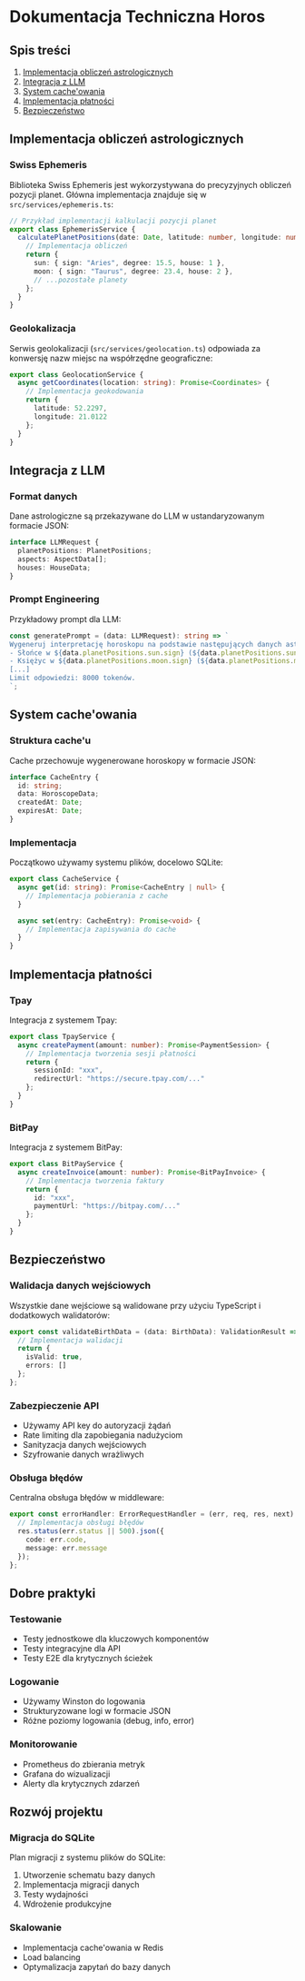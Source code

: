 # Dokumentacja Techniczna Horos

## Spis treści
1. [Implementacja obliczeń astrologicznych](#implementacja-obliczeń-astrologicznych)
2. [Integracja z LLM](#integracja-z-llm)
3. [System cache'owania](#system-cacheowania)
4. [Implementacja płatności](#implementacja-płatności)
5. [Bezpieczeństwo](#bezpieczeństwo)

## Implementacja obliczeń astrologicznych

### Swiss Ephemeris
Biblioteka Swiss Ephemeris jest wykorzystywana do precyzyjnych obliczeń pozycji planet. Główna implementacja znajduje się w `src/services/ephemeris.ts`:

```typescript
// Przykład implementacji kalkulacji pozycji planet
export class EphemerisService {
  calculatePlanetPositions(date: Date, latitude: number, longitude: number): PlanetPositions {
    // Implementacja obliczeń
    return {
      sun: { sign: "Aries", degree: 15.5, house: 1 },
      moon: { sign: "Taurus", degree: 23.4, house: 2 },
      // ...pozostałe planety
    };
  }
}
```

### Geolokalizacja
Serwis geolokalizacji (`src/services/geolocation.ts`) odpowiada za konwersję nazw miejsc na współrzędne geograficzne:

```typescript
export class GeolocationService {
  async getCoordinates(location: string): Promise<Coordinates> {
    // Implementacja geokodowania
    return {
      latitude: 52.2297,
      longitude: 21.0122
    };
  }
}
```

## Integracja z LLM

### Format danych
Dane astrologiczne są przekazywane do LLM w ustandaryzowanym formacie JSON:

```typescript
interface LLMRequest {
  planetPositions: PlanetPositions;
  aspects: AspectData[];
  houses: HouseData;
}
```

### Prompt Engineering
Przykładowy prompt dla LLM:

```typescript
const generatePrompt = (data: LLMRequest): string => `
Wygeneruj interpretację horoskopu na podstawie następujących danych astrologicznych:
- Słońce w ${data.planetPositions.sun.sign} (${data.planetPositions.sun.degree}°)
- Księżyc w ${data.planetPositions.moon.sign} (${data.planetPositions.moon.degree}°)
[...]
Limit odpowiedzi: 8000 tokenów.
`;
```

## System cache'owania

### Struktura cache'u
Cache przechowuje wygenerowane horoskopy w formacie JSON:

```typescript
interface CacheEntry {
  id: string;
  data: HoroscopeData;
  createdAt: Date;
  expiresAt: Date;
}
```

### Implementacja
Początkowo używamy systemu plików, docelowo SQLite:

```typescript
export class CacheService {
  async get(id: string): Promise<CacheEntry | null> {
    // Implementacja pobierania z cache
  }

  async set(entry: CacheEntry): Promise<void> {
    // Implementacja zapisywania do cache
  }
}
```

## Implementacja płatności

### Tpay
Integracja z systemem Tpay:

```typescript
export class TpayService {
  async createPayment(amount: number): Promise<PaymentSession> {
    // Implementacja tworzenia sesji płatności
    return {
      sessionId: "xxx",
      redirectUrl: "https://secure.tpay.com/..."
    };
  }
}
```

### BitPay
Integracja z systemem BitPay:

```typescript
export class BitPayService {
  async createInvoice(amount: number): Promise<BitPayInvoice> {
    // Implementacja tworzenia faktury
    return {
      id: "xxx",
      paymentUrl: "https://bitpay.com/..."
    };
  }
}
```

## Bezpieczeństwo

### Walidacja danych wejściowych
Wszystkie dane wejściowe są walidowane przy użyciu TypeScript i dodatkowych walidatorów:

```typescript
export const validateBirthData = (data: BirthData): ValidationResult => {
  // Implementacja walidacji
  return {
    isValid: true,
    errors: []
  };
};
```

### Zabezpieczenie API
- Używamy API key do autoryzacji żądań
- Rate limiting dla zapobiegania nadużyciom
- Sanityzacja danych wejściowych
- Szyfrowanie danych wrażliwych

### Obsługa błędów
Centralna obsługa błędów w middleware:

```typescript
export const errorHandler: ErrorRequestHandler = (err, req, res, next) => {
  // Implementacja obsługi błędów
  res.status(err.status || 500).json({
    code: err.code,
    message: err.message
  });
};
```

## Dobre praktyki

### Testowanie
- Testy jednostkowe dla kluczowych komponentów
- Testy integracyjne dla API
- Testy E2E dla krytycznych ścieżek

### Logowanie
- Używamy Winston do logowania
- Strukturyzowane logi w formacie JSON
- Różne poziomy logowania (debug, info, error)

### Monitorowanie
- Prometheus do zbierania metryk
- Grafana do wizualizacji
- Alerty dla krytycznych zdarzeń

## Rozwój projektu

### Migracja do SQLite
Plan migracji z systemu plików do SQLite:

1. Utworzenie schematu bazy danych
2. Implementacja migracji danych
3. Testy wydajności
4. Wdrożenie produkcyjne

### Skalowanie
- Implementacja cache'owania w Redis
- Load balancing
- Optymalizacja zapytań do bazy danych
